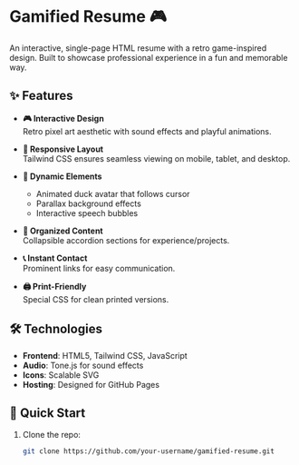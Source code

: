 # Gamified Resume 🎮

An interactive, single-page HTML resume with a retro game-inspired design. Built to showcase professional experience in a fun and memorable way.

## ✨ Features

- **🎮 Interactive Design**  
  Retro pixel art aesthetic with sound effects and playful animations.

- **📱 Responsive Layout**  
  Tailwind CSS ensures seamless viewing on mobile, tablet, and desktop.

- **🦆 Dynamic Elements**  
  - Animated duck avatar that follows cursor  
  - Parallax background effects  
  - Interactive speech bubbles  

- **📂 Organized Content**  
  Collapsible accordion sections for experience/projects.

- **📞 Instant Contact**  
  Prominent links for easy communication.

- **🖨️ Print-Friendly**  
  Special CSS for clean printed versions.

## 🛠️ Technologies

- **Frontend**: HTML5, Tailwind CSS, JavaScript  
- **Audio**: Tone.js for sound effects  
- **Icons**: Scalable SVG  
- **Hosting**: Designed for GitHub Pages  

## 🚀 Quick Start

1. Clone the repo:
   ```bash
   git clone https://github.com/your-username/gamified-resume.git
